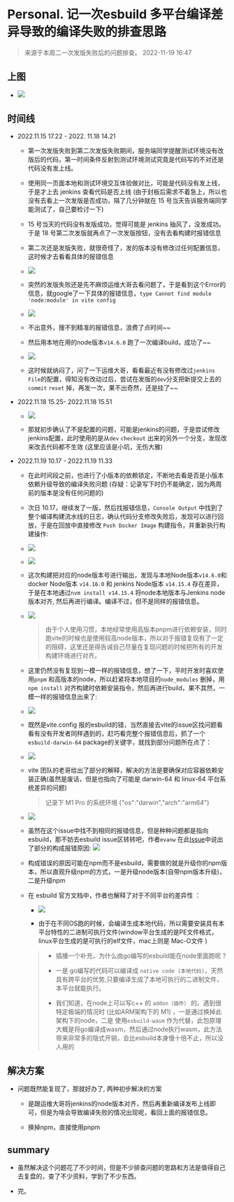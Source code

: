 # Personal. 记一次esbuild 多平台编译差异导致的编译失败的排查思路

> 来源于本周二一次发版失败后的问题排查。 2022-11-19 16:47

## 上图

- ![](https://raw.githubusercontent.com/Trojan0523/weekly_notes/main/image/build-failed-jenkins-1.png)

## 时间线

- 2022.11.15  17.22 - 2022. 11.18 14.21
  
  - 第一次发版失败到第二次发版失败期间，服务端同学提醒测试环境没有改版后的代码，第一时间条件反射到测试环境测试究竟是代码写的不对还是代码没有发上线。
  
  - 使用同一页面本地和测试环境交互体验做对比，可能是代码没有发上线，于是才上去 jenkins 查看代码是否上线 (由于封板后需求不着急上，所以也没有去看上一次发版是否成功，隔了几分钟就在 15 号当天告诉服务端同学能测试了，自己要检讨一下)
  
  - 15 号当天的代码没有发版成功，觉得可能是 jenkins 抽风了，没发成功。于是 18 号第二次发版就再点了一次发版按钮，没有去看构建时报错信息
  
  - 第二次还是发版失败，就很奇怪了，发的版本没有修改过任何配置信息，这时候才去看看具体的报错信息
  
  - ![](https://raw.githubusercontent.com/Trojan0523/weekly_notes/main/image/jenkins-output-failed-1.png)
  
  - 突然的发版失败还是先不麻烦运维大哥去看问题了，于是看到这个Error的信息，就google了一下具体的报错信息，`type Cannot find module 'node:module' in vite config`
  
  - ![](https://raw.githubusercontent.com/Trojan0523/weekly_notes/main/image/vite-google-search.png)
  
  - 不出意外，搜不到精准的报错信息，浪费了点时间~~
  
  - 然后用本地在用的node版本`v14.6.0` 跑了一次编译build，成功了~~
  
  - ![](https://raw.githubusercontent.com/Trojan0523/weekly_notes/main/image/terminal-output-success.png)
  
  - 这时候就纳闷了，问了一下运维大哥，看看最近有没有修改过`jenkins File`的配置，得知没有改动过后，尝试在发版的`dev`分支把新提交上去的`commit` `reset`  掉，再发一次，果不出奇然，还是挂了~~

- 2022.11.18 15.25- 2022.11.18 15.51
  
  - ![](https://raw.githubusercontent.com/Trojan0523/weekly_notes/main/image/jenkins-env.png)
  
  - 那就初步确认了不是配置的问题，可能是jenkins的问题，于是尝试修改jenkins配置，此时使用的是从`dev` `checkout` 出来的另外一个分支，发现改来改去代码都不生效 (这里应该是小坑，无伤大雅)

- 2022.11.19 10.17 - 2022.11.19 11.33
  
  - 在此时间段之前，也进行了小版本的依赖锁定，不断地去看是否是小版本依赖升级导致的编译失败问题 (存疑：记录写下时仍不能确定，因为两周前的版本是没有任何问题的)
  
  - 次日 10.17，继续发了一版，然后找报错信息，`Console Output` 中找到了整个编译构建流水线的日志，确认代码分支修改失败后，发现可以进行回放，于是在回放中直接修改 `Push Docker Image` 构建指令，并重新执行构建操作:
  
  - ![](https://raw.githubusercontent.com/Trojan0523/weekly_notes/main/image/jenkins-replay.png)
  
  - ![](https://raw.githubusercontent.com/Trojan0523/weekly_notes/main/image/jenkins-node-version.png)
  
  - 这次构建把对应的node版本号进行输出，发现与本地Node版本`v14.6.0`和 docker Node版本 `v14.16.0` 和 jenkins Node版本 `v14.15.4`  存在差异，于是在本地通过`nvm install v14.15.4` 将node本地版本与Jenkins node版本对齐, 然后再进行编译。编译不过，但不是同样的报错信息。
  
  - ![](https://raw.githubusercontent.com/Trojan0523/weekly_notes/main/image/terminal-error-output.png)

    > 由于个人使用习惯，本地经常使用高版本pnpm进行依赖安装，同时跑vite的时候也是使用较高node版本，所以对于报错复现有了一定的阻碍，这里还是得告诫自己尽量在复现问题的时候把所有的开发构建环境进行对齐。
  
  - 这里仍然没有复现到一模一样的报错信息，想了一下，平时开发时喜欢使用`pnpm` 和高版本的node，所以赶紧将本地项目的`node_modules` 删掉，用 `npm install` 对齐构建时依赖安装指令，然后再进行build，果不其然，一模一样的报错信息出来了:
  
  - ![](https://raw.githubusercontent.com/Trojan0523/weekly_notes/main/image/terminal-error-output-2.png)
  
  - 既然是vite.config 报的esbuild的错，当然直接去vite的issue区找问题看看有没有开发者同样遇到的，赶巧看完整个报错信息后，抓了一个 `esbuild-darwin-64` package的关键字，就找到部分问题所在点了：
  
  - ![](https://raw.githubusercontent.com/Trojan0523/weekly_notes/main/image/vite-issue.png)
  
  - vite 团队的老哥给出了部分的解释，解决的方法是要确保对应容器依赖安装正确(虽然是废话，但是也指向了可能是 darwin-64 和 linux-64 平台系统差异的问题)

    > 记录下 M1 Pro 的系统环境 {"os":"darwin","arch":"arm64"}
  
  - ![](https://raw.githubusercontent.com/Trojan0523/weekly_notes/main/image/esbuild-issue.png)
  
  - 虽然在这个issue中找不到相同的报错信息，但是种种问题都是指向esbuild，那不妨去esbuild issue区转转吧，作者`evanw` 在此[Issue](![loading-ag-352]())中说出了部分的构成报错原因:
    ![](https://raw.githubusercontent.com/Trojan0523/weekly_notes/main/image/esbuild-issue-npm.png)
  
  - 构成错误的原因可能在npm而不是esbuild，需要做的就是升级你的npm版本，所以直观升级npm的方式，一是升级node版本(自带npm版本升级)，二是升级npm
  
  - 在 esbuild 官方文档中，作者也解释了对于不同平台的差异性 ：

    - ![](https://raw.githubusercontent.com/Trojan0523/weekly_notes/main/image/esbuild-doc.png)

    - 由于在不同OS跑的时候，会编译生成本地代码，所以需要安装具有本平台特性的二进制可执行文件(window平台生成的是PE文件格式， linux平台生成的是可执行的elf文件，mac上则是 Mac-O文件 )

    > - 插播一个补充，为什么由go编写的esbuild能在node里面跑呢 ?
    >
    > - 一是 go编写的代码可以编译成 `native code (本地代码)`，天然具有跨平台的优势,只要编译生成了本地可执行的二进制文件，本平台就能执行。
    >
    > - 我们知道，在node上可以写c++ 的 `addon（插件）` 的。遇到很特定极端的情况时 (比如ARM架构下的 M1) ，一是通过换掉此架构下的node，二是 使用`esbuild-wasm` 作为代替，此包原理大概是将go编译成wasm，然后通过node执行wasm，此方法带来非常多的隐式开销，会比esbuild本身慢十倍不止，所以没人用的

## 解决方案
  
- 问题既然能复现了，那就好办了, 两种初步解决的方案

  - 是跟运维大哥将jenkins的node版本对齐，然后再重新编译发布上线即可，但是为啥会导致编译失败的情况出现呢，看回上面的报错信息。

  - 换掉npm，直接使用pnpm

## summary

- 虽然解决这个问题花了不少时间，但是不少排查问题的思路和方法是值得自己去复盘的，查了不少资料，学到了不少东西。

- 完。
